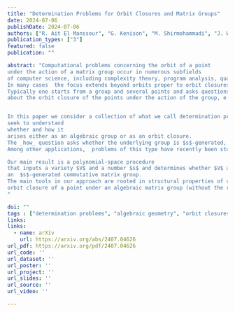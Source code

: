 ```yaml
---
title: "Determination Problems for Orbit Closures and Matrix Groups"
date: 2024-07-06
publishDate: 2024-07-06
authors: ["R. Ait El Manssour", "G. Kenison", "M. Shirmohammadi", "J. Worrell"]
publication_types: ["3"]
featured: false
publication: ""

abstract: "Computational problems concerning the orbit of a point
under the action of a matrix group occur in numerous subfields
of computer science, including complexity theory, program analysis, quantum computation, and automata theory.
In many cases  the focus extends beyond orbits proper to orbit closures under a suitable topology.
Typically one starts from a group and several points and asks questions
about the orbit closure of the points under the action of the group, e.g., whether two given orbit closures intersect.


In this paper we consider a collection of what we call determination problems concerning groups and orbit closures.  These problems begin with  a given variety and 
seek to understand
whether and how it 
arises either as an algebraic group or as an orbit closure. 
The _how_ question asks whether the underlying group is $s$-generated, meaning it is topologically generated by $s$ matrices for a given number $s$. 
Among other applications,  problems of this type have recently been studied in the context of synthesising loops subject to certain specified invariants on program variables. 

Our main result is a polynomial-space procedure
that inputs a variety $V$ and a number $s$ and determines whether $V$ arises as an orbit closure of a point under 
an  $s$-generated commutative matrix group. 
The main tools in our approach are rooted in structural properties of commutative algebraic matrix groups and  lattice theory. We leave open the question of determining whether a variety is an 
orbit closure of a point under an algebraic matrix group (without the requirement of commutativity).  In this regard, we note that a recent paper by Nosan et al. gives an elementary procedure to compute the orbit closure of a point under finitely many matrices.
"

doi: ""
tags : ["determination problems", "algebraic geometry", "orbit closures", "loop synthesis", "computational complexity"]
links:
links:
  - name: arXiv
    url: https://arxiv.org/abs/2407.04626
url_pdf: https://arxiv.org/pdf/2407.04626
url_code: ''
url_dataset: ''
url_poster: ''
url_project: ''
url_slides: ''
url_source: ''
url_video: ''

---
```




